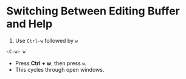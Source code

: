 # Switching Between Editing Buffer and Help
1. Use `Ctrl-w` followed by `w`
```bash
<C-w> w
```
- Press **Ctrl + w**, then press `w`.
- This cycles through open windows.

